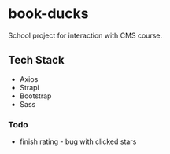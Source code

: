 # book-ducks

School project for interaction with CMS course.

## Tech Stack
* Axios
* Strapi
* Bootstrap
* Sass

### Todo

* finish rating - bug with clicked stars